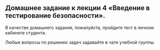 ## Домашнее задание к лекции 4 «Введение в тестирование безопасности».

В качестве домашнего задания, пожалуйста, пройдите тест в личном кабинете студента.

Любые вопросы по решению задач задавайте в чате учебной группы.

